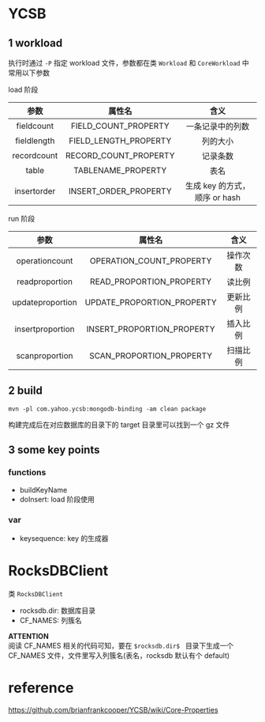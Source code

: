 
# YCSB
## 1 workload
执行时通过 `-P` 指定 workload 文件，参数都在类 `Workload` 和 `CoreWorkload` 中  
常用以下参数

load 阶段

参数 | 属性名 | 含义
:-:|:-:|:-:
fieldcount | FIELD_COUNT_PROPERTY | 一条记录中的列数
fieldlength | FIELD_LENGTH_PROPERTY | 列的大小
recordcount | RECORD_COUNT_PROPERTY | 记录条数
table | TABLENAME_PROPERTY | 表名
insertorder | INSERT_ORDER_PROPERTY | 生成 key 的方式，顺序 or hash

run 阶段

参数 | 属性名 | 含义
:-:|:-:|:-:
operationcount | OPERATION_COUNT_PROPERTY | 操作次数
readproportion | READ_PROPORTION_PROPERTY | 读比例
updateproportion | UPDATE_PROPORTION_PROPERTY | 更新比例
insertproportion | INSERT_PROPORTION_PROPERTY | 插入比例
scanproportion | SCAN_PROPORTION_PROPERTY | 扫描比例

## 2 build
    mvn -pl com.yahoo.ycsb:mongodb-binding -am clean package

构建完成后在对应数据库的目录下的 target 目录里可以找到一个 gz 文件

## 3 some key points
### functions
- buildKeyName
- doInsert: load 阶段使用

### var
- keysequence: key 的生成器

# RocksDBClient
类 `RocksDBClient`  
- rocksdb.dir: 数据库目录
- CF_NAMES: 列簇名

**ATTENTION**  
阅读 CF_NAMES 相关的代码可知，要在 `$rocksdb.dir$
` 目录下生成一个 CF_NAMES 文件，文件里写入列簇名(表名，rocksdb 默认有个 default)

# reference
<https://github.com/brianfrankcooper/YCSB/wiki/Core-Properties>